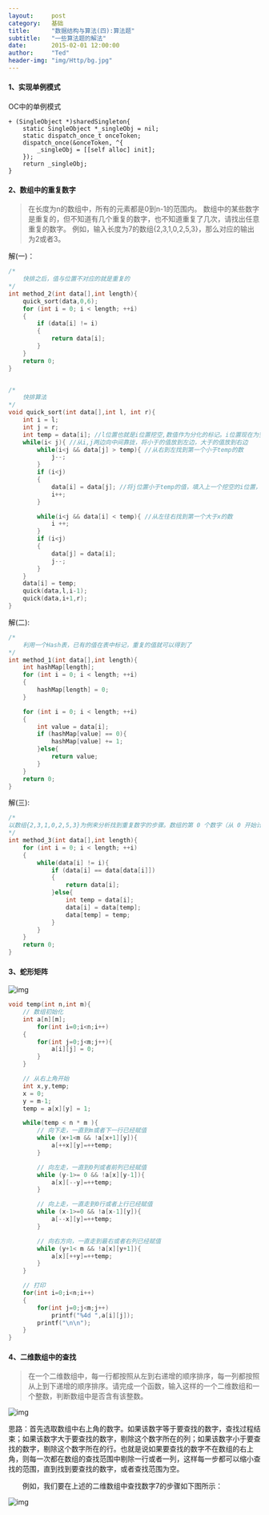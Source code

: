 ```yaml
---
layout:     post
category:   基础
title:      "数据结构与算法(四):算法题"
subtitle:   "一些算法题的解法"
date:       2015-02-01 12:00:00
author:     "Ted"
header-img: "img/Http/bg.jpg"
---
```


#### 1、实现单例模式

OC中的单例模式

```objc
+ (SingleObject *)sharedSingleton{
    static SingleObject *_singleObj = nil;
    static dispatch_once_t onceToken;
    dispatch_once(&onceToken, ^{
        _singleObj = [[self alloc] init];
    });
    return _singleObj;
}
```

#### 2、数组中的重复数字

> 在长度为n的数组中，所有的元素都是0到n-1的范围内。 数组中的某些数字是重复的，但不知道有几个重复的数字，也不知道重复了几次，请找出任意重复的数字。 例如，输入长度为7的数组{2,3,1,0,2,5,3}，那么对应的输出为2或者3。

解(一)：

```c
/* 
	快排之后，值与位置不对应的就是重复的
*/
int method_2(int data[],int length){
	quick_sort(data,0,6);
	for (int i = 0; i < length; ++i)
	{
		if (data[i] != i)
		{
			return data[i];
		}
	}
    return 0;
}


/* 
	快排算法
*/
void quick_sort(int data[],int l, int r){
    int i = l;
    int j = r;
    int temp = data[i]; //l位置也就是i位置挖空,数值作为分化的标记。i位置现在为空
    while(i< j){ //从i,j两边向中间靠拢，将小于的值放到左边，大于的值放到右边
        while(i<j && data[j] > temp){ //从右到左找到第一个小于temp的数
            j--;
        }
        if (i<j)
        {
            data[i] = data[j]; //将j位置小于temp的值，填入上一个挖空的i位置，j位置现在为空。
            i++;
        }

        while(i<j && data[i] < temp){ //从左往右找到第一个大于x的数 
            i ++;
        }
        if (i<j)
        {
            data[j] = data[i];
            j--;
        }
    }
    data[i] = temp;
    quick(data,l,i-1);
    quick(data,i+1,r);
}
```

解(二):

```c
/* 
	利用一个Hash表，已有的值在表中标记，重复的值就可以得到了
*/
int method_1(int data[],int length){
	int hashMap[length];
    for (int i = 0; i < length; ++i)
    {
    	hashMap[length] = 0;
    }

    for (int i = 0; i < length; ++i)
    {
    	int value = data[i];
    	if (hashMap[value] == 0){
    		hashMap[value] += 1;
    	}else{
    		return value;
    	}
    }
    return 0;
}
```

解(三):

```c
/* 
以数组{2,3,1,0,2,5,3}为例来分析找到重复数字的步骤。数组的第 0 个数字（从 0 开始计数，和数组的下标保持一致）是 2，与它的下标不相等，于是把它和下标为 2 的数字 1 交换。交换之后的数组是{1.3.2.0.2.5.3}。此时第 0 个数字是 1，仍然与它的下标不相等，继续把它和下标为 1 的数字 3 交换，得到数组{3,1,2,0,2,5,3}.接下来继续交换第 0 个数字 3 和第 3 个数字 0，得到数组{0,1,2,3,2,5,3}。此时第 0 个数字的数值为 0，接着扫描下一个数字。在接下来的几个数字中，下标为 1，2，3 的三个数字分别为 1，2，3 它们的下标和数值都分别相等，因此不需要做任何操作。接下来扫描到下标为 4 的数字 2。由于它的数值与它的下标不相等，再比较它和下标为 2 的数字。注意到此时数组中下标为 2 的数字也是 2，也就是数字在下标为 2 和下标为 4 的两个位置都出现了，因此找到一个重复的数字。
*/
int method_3(int data[],int length){
    for (int i = 0; i < length; ++i)
    {
        while(data[i] != i){
            if (data[i] == data[data[i]])
            {
                return data[i];
            }else{
                int temp = data[i];
                data[i] = data[temp];
                data[temp] = temp;
            }
        }
    }
    return 0;
}
```

#### 3、蛇形矩阵

![img](/img/Simple_1/25.png)

```c
void temp(int n,int m){
   	// 数组初始化
    int a[n][m];
        for(int i=0;i<n;i++)
    {
        for(int j=0;j<m;j++){
            a[i][j] = 0;
        }
    }

  	// 从右上角开始
    int x,y,temp;
    x = 0;
    y = m-1;
    temp = a[x][y] = 1;

    while(temp < n * m ){
        // 向下走，一直到m或者下一行已经赋值
        while (x+1<m && !a[x+1][y]){
            a[++x][y]=++temp;
        }

        // 向左走，一直到0列或者前列已经赋值
        while (y-1>= 0 && !a[x][y-1]){
            a[x][--y]=++temp;
        }

        // 向上走，一直走到0行或者上行已经赋值
        while (x-1>=0 && !a[x-1][y]){
            a[--x][y]=++temp;
        }

        // 向右方向，一直走到最右或者右列已经赋值
        while (y+1< m && !a[x][y+1]){
            a[x][++y]=++temp;
        }
    }

    // 打印
    for(int i=0;i<n;i++)
    {
        for(int j=0;j<m;j++)
            printf("%4d ",a[i][j]);
        printf("\n\n");
    }
}
```

#### 4、二维数组中的查找

> 在一个二维数组中，每一行都按照从左到右递增的顺序排序，每一列都按照从上到下递增的顺序排序。请完成一个函数，输入这样的一个二维数组和一个整数，判断数组中是否含有该整数。

![img](/img/Simple_1/26.png)

思路：首先选取数组中右上角的数字。如果该数字等于要查找的数字，查找过程结束；如果该数字大于要查找的数字，剔除这个数字所在的列；如果该数字小于要查找的数字，剔除这个数字所在的行。也就是说如果要查找的数字不在数组的右上角，则每一次都在数组的查找范围中剔除一行或者一列，这样每一步都可以缩小查找的范围，直到找到要查找的数字，或者查找范围为空。

　　例如，我们要在上述的二维数组中查找数字7的步骤如下图所示：

![img](/img/Simple_1/27.jpg)